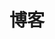 ---
home: true
layout: BlogHome
icon: home
title: 博客
heroImage: /zimo.jpg
heroText: 子默的AI开发日记
heroFullScreen: false
tagline: 立志成为国内Top 1% AI开发者
projects:
  - icon: link
    name: 知识圈子
    desc: 子默的AI开发圈子
    link: /shequn/

---